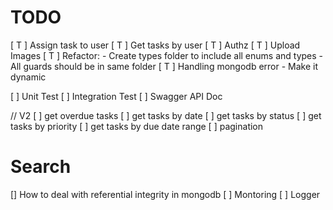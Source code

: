 # TODO

[ T ] Assign task to user
[ T ] Get tasks by user
[ T ] Authz
[ T ] Upload Images
[ T ] Refactor: - Create types folder to include all enums and types - All guards should be in same folder
[ T ] Handling mongodb error - Make it dynamic

[ ] Unit Test
[ ] Integration Test
[ ] Swagger API Doc

// V2
[ ] get overdue tasks
[ ] get tasks by date
[ ] get tasks by status
[ ] get tasks by priority
[ ] get tasks by due date range
[ ] pagination

# Search

[] How to deal with referential integrity in mongodb
[ ] Montoring
[ ] Logger
